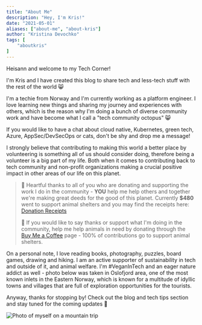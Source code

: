 ```yaml
---
title: "About Me"
description: "Hey, I'm Kris!"
date: "2021-05-01"
aliases: ["about-me", "about-kris"]
author: "Kristina Devochko"
tags: [
    "aboutkris"
]
---
```


Heisann and welcome to my Tech Corner!

I'm Kris and I have created this blog to share tech and less-tech stuff with the rest of the world 😸

I'm a techie from Norway and I'm currently working as a platform engineer. I love learning new things and sharing my journey and experiences with others, which is the reason why I'm doing a bunch of diverse community work and have become what I call a "tech community octopus" 😸

If you would like to have a chat about cloud native, Kubernetes, green tech, Azure, AppSec/DevSecOps or cats, don't be shy and drop me a message!

I strongly believe that contributing to making this world a better place by volunteering is something all of us should consider doing, therefore being a volunteer is a big part of my life. Both when it comes to contributing back to tech community and non-profit organizations making a crucial positive impact in other areas of our life on this planet.

> 💖 Heartful thanks to all of you who are donating and supporting the work I do in the community - **YOU** help me help others and together we're making great deeds for the good of this planet. Currently **$480** went to support animal shelters and you may find the receipts here: [Donation Receipts](https://drive.google.com/drive/folders/1HxM52SrOuEskDQcGyWjB5A27k2el2Moj?usp=sharing)
>
> 🙌 If you would like to say thanks or support what I'm doing in the community, help me help animals in need by donating through the [Buy Me a Coffee](https://www.buymeacoffee.com/guidemetothemoon) page - 100% of contributions go to support animal shelters.

On a personal note, I love reading books, photography, puzzles, board games, drawing and hiking. I am an active supporter of sustainability in tech and outside of it, and animal welfare. I'm #VeganInTech and an eager nature addict as well - photo below was taken in Oslofjord area, one of the most known inlets in the Eastern Norway, which is known for a multitude of idyllic towns and villages that are full of exploration opportunities for the tourists.

Anyway, thanks for stopping by! Check out the blog and tech tips section and stay tuned for the coming updates 🤗

![Photo of myself on a mountain trip](../images/about.webp)
